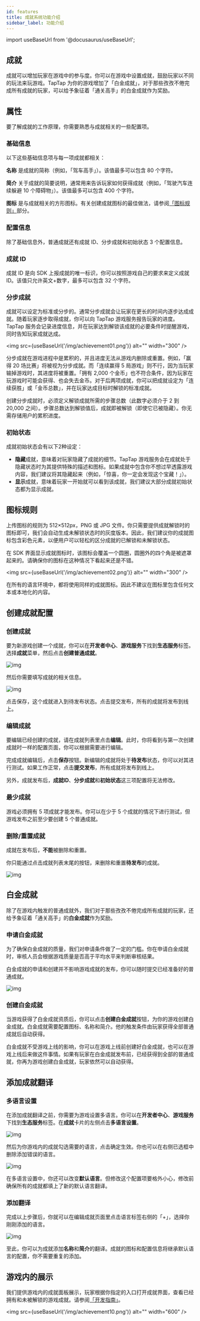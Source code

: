 ```yaml
---
id: features
title: 成就系统功能介绍
sidebar_label: 功能介绍
---
```


import useBaseUrl from '@docusaurus/useBaseUrl';

## 成就

成就可以增加玩家在游戏中的参与度。你可以在游戏中设置成就，鼓励玩家以不同的玩法来玩游戏。TapTap 为你的游戏增加了「白金成就」，对于那些孜孜不倦完成所有成就的玩家，可以给予象征着「通关高手」的白金成就作为奖励。

## 属性

要了解成就的工作原理，你需要熟悉与成就相关的一些配置项。

### 基础信息

以下这些基础信息项与每一项成就都相关：

**名称** 是成就的简称（例如，「驾车高手」）。该值最多可以包含 80 个字符。

**简介** 关于成就的简要说明，通常用来告诉玩家如何获得成就（例如，「驾驶汽车连续躲避 10 个障碍物」）。该值最多可以包含 400 个字符。

**图标** 是与成就相关的方形图标。有关创建成就图标的最佳做法，请参阅[「图标规则」](#图标规则)部分。

### 配置信息

除了基础信息外，普通成就还有成就 ID、分步成就和初始状态 3 个配置信息。

### **成就 ID**

成就 ID 是向 SDK 上报成就的唯一标识，你可以按照游戏自己的要求来定义成就 ID。该值只允许英文+数字，最多可以包含 32 个字符。

### **分步成就**

成就可以设定为标准或分步的。通常分步成就会让玩家在更长的时间内逐步达成成就。随着玩家逐步取得成就，你可以向 TapTap 游戏服务报告玩家的进度。TapTap 服务会记录进度信息，并在玩家达到解锁该成就的必要条件时提醒游戏，同时告知玩家成就达成。

<img src={useBaseUrl('/img/achievement01.png')} alt="" width="300" />

分步成就在游戏进程中是累积的，并且进度无法从游戏内删除或重置。例如，「赢得 20 场比赛」将被视为分步成就。而「连续赢得 5 局游戏」则不行，因为当玩家输掉游戏时，其进度将被重置。「拥有 2,000 个金币」也不符合条件，因为玩家在玩游戏时可能会获得、也会失去金币。对于后两项成就，你可以把成就设定为「连续获胜」或「金币总数」，并在玩家达成目标时解锁的标准成就。

创建分步成就时，必须定义解锁成就所需的步骤总数（此数字必须介于 2 到 20,000 之间）。步骤总数达到解锁值后，成就即被解锁（即使它已被隐藏）。你无需存储用户的累积进度。

### **初始状态** 

成就初始状态会有以下2种设定：

- **隐藏**成就，意味着对玩家隐藏了成就的细节。TapTap 游戏服务会在成就处于隐藏状态时为其提供特殊的描述和图标。如果成就中包含你不想过早透露游戏内容，我们建议将其隐藏起来（例如，「惊喜，你一定会发现这个宝藏！」）。
- **显示**成就，意味着玩家一开始就可以看到该成就，我们建议大部分成就初始状态都为显示成就。

## 图标规则

上传图标的规则为 512×512px，PNG 或 JPG 文件。你只需要提供成就解锁时的图标即可，我们会自动生成未解锁状态时的灰度版本。因此，我们建议你的成就图标包含彩色元素，以便用户可以轻松的区分成就的已解锁和未解锁状态。

在 SDK 界面显示成就图标时，该图标会覆盖一个圆圈，圆圈外的四个角是被遮罩起来的。请确保你的图标在这种情况下看起来还是不错。

<img src={useBaseUrl('/img/achievement02.png')} alt="" width="300" />

在所有的语言环境中，都将使用同样的成就图标。因此不建议在图标里包含任何文本或本地化的内容。

## 创建成就配置

### 创建成就

要为新游戏创建一个成就，你可以在**开发者中心**、**游戏服务**下找到**生态服务**标签。选择**成就**菜单，然后点击**创建普通成就**。

![img](/img/achievement03.png)

然后你需要填写成就的相关信息。

![img](/img/achievement04.png)

点击保存，这个成就进入到待发布状态。点击提交发布，所有的成就将发布到线上。

### 编辑成就

要编辑已经创建的成就，请在成就列表里点击**编辑**。此时，你将看到与第一次创建成就时一样的配置页面，你可以根据需要进行编辑。

完成成就编辑后，点击**保存**按钮。新编辑的成就将处于**待发布**状态，你可以对其进行测试。如果工作正常，点击**提交发布**，所有成就将发布到线上。

另外，成就发布后，**成就ID**、**分步成就**和**初始状态**这三项配置将无法修改。

### 最少成就

游戏必须拥有 5 项成就才能发布。你可以在少于 5 个成就的情况下进行测试，但游戏发布之前至少要创建 5 个普通成就。

### 删除/重置成就

成就在发布后，**不能**被删除和重置。

你只能通过点击成就列表末尾的按钮，来删除和重置**待发布**的成就。

![img](/img/achievement05.png)

## 白金成就

除了在游戏内触发的普通成就外，我们对于那些孜孜不倦完成所有成就的玩家，还给予象征着「通关高手」的**白金成就**作为奖励。

### 申请白金成就

为了确保白金成就的质量，我们对申请条件做了一定的门槛。你在申请白金成就时，审核人员会根据游戏质量是否高于平均水平来判断审核结果。

白金成就的申请和创建并不影响游戏成就的发布，你可以随时提交已经准备好的普通成就。

![img](/img/achievement06.png)

### 创建白金成就

当游戏获得了白金成就资质后，你可以点击**创建白金成就**按钮，为你的游戏创建白金成就。白金成就需要配置图标、名称和简介。他的触发条件由玩家获得全部普通成就后自动获得。

白金成就不受游戏上线的影响，你可以在游戏上线前创建好白金成就，也可以在游戏上线后来做这件事情。如果有玩家在白金成就发布前，已经获得到全部的普通成就，你再为游戏创建白金成就，玩家依然可以自动获得。

## 添加成就翻译

### 多语言设置

在添加成就翻译之前，你需要为游戏设置多语言。你可以在**开发者中心**、**游戏服务**下找到**生态服务**标签。在**成就**卡片的左侧点击**多语言设置**。

![img](/img/achievement07.png)

然后为你游戏内的成就勾选需要的语言，点击确定生效。你也可以在右侧已选框中删除添加错误的语言。

![img](/img/achievement08.png)

在多语言设置中，你还可以改变**默认语言**。但修改这个配置项要格外小心，修改前确保所有的成就都填上了新的默认语言翻译。

### 添加翻译

完成以上步骤后，你就可以在编辑成就页面里点击语言标签右侧的「+」，选择你刚刚添加的语言。

![img](/img/achievement09.png)

至此，你可以为成就添加**名称**和**简介**的翻译。成就的图标和配置信息将继承默认语言的配置，你不需要重复的添加。

## 游戏内的展示

我们提供游戏内的成就面板展示，玩家根据你指定的入口打开成就界面，查看已经拥有和未被解锁的游戏成就。请参阅[「开发指南」](/sdk/achievement/guide#打开成就展示页)。

<img src={useBaseUrl('/img/achievement10.png')} alt="" width="600" />

<!-- 
## 在 TapTap 展示游戏成就

当玩家在游戏中获得了成就，同时也会在 TapTap 平台上展示。玩家会在**我的游戏**里看到所有成就，也可以访问好友主页上查看好友的成就。

（功能正在开发，敬请期待！）
-->